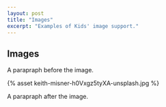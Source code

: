 ```yaml
---
layout: post
title: "Images"
excerpt: "Examples of Kids' image support."
---
```


## Images

A parapraph before the image.

{% asset keith-misner-h0Vxgz5tyXA-unsplash.jpg %}

A parapraph after the image.
